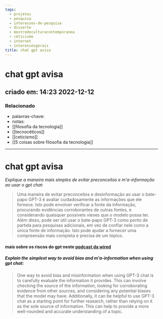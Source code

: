 ```yaml
---
tags:
  - projetos
  - pesquisa
  - interesses-de-pesquisa
  - disserte
  - mestredeculturacontemporanea
  - ceticismo
  - internet
  - interessesgerais
title: chat gpt avisa
---
```

# chat gpt avisa
## criado em: 14:23 2022-12-12

### Relacionado
- palavras-chave: 
- notas: 
- [[filosofia da tecnologia]]
- [[tecnocéticos]]
- [[ceticismo]]
- [[5 coisas sobre filosofia da tecnologia]]
---
# chat gpt avisa

*Explique a maneira mais simples de evitar preconceitos e m'a-informação ao usar o gpt chat:*

>Uma maneira de evitar preconceitos e desinformação ao usar o bate-papo GPT-3 é avaliar cuidadosamente as informações que ele fornece. Isto pode envolver verificar a fonte da informação, procurando evidências corroborantes de outras fontes, e considerando quaisquer possíveis vieses que o modelo possa ter. Além disso, pode ser útil usar o bate-papo GPT-3 como ponto de partida para pesquisas adicionais, em vez de confiar nele como a única fonte de informação. Isto pode ajudar a fornecer uma compreensão mais completa e precisa de um tópico.

#### mais sobre os riscos do gpt neste [podcast da wired](https://podcasts.google.com/feed/aHR0cHM6Ly93d3cud2lyZWQuY29tL2ZlZWQvcG9kY2FzdC9nYWRnZXQtbGFi/episode/MDIxOWJlOGUtZWQzOS0xMWVjLWE2ZDQtZWY4ZGVlZDIwMGY3?hl=pt-BR&ved=2ahUKEwifos7NgYH8AhVwppUCHenTBYYQieUEegQIExAI&ep=6)

##### Explain the simplest way to avoid bias and m'a-information when using gpt chat:

>One way to avoid bias and misinformation when using GPT-3 chat is to carefully evaluate the information it provides. This can involve checking the source of the information, looking for corroborating evidence from other sources, and considering any potential biases that the model may have. Additionally, it can be helpful to use GPT-3 chat as a starting point for further research, rather than relying on it as the sole source of information. This can help to provide a more well-rounded and accurate understanding of a topic.